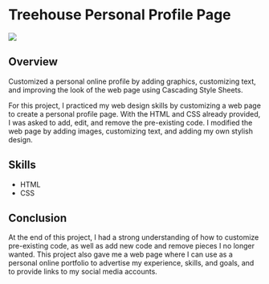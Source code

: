 # Treehouse Personal Profile Page

![](https://github.com/HaleyWardo/treehouse-personal-profile-page/blob/master/image.png)

## Overview 
Customized a personal online profile by adding graphics, customizing text, and improving the look of the web page using Cascading Style Sheets.

For this project, I practiced my web design skills by customizing a web page to create a personal profile page. With the HTML and CSS already provided, I was asked to add, edit, and remove the pre-existing code. I modified the web page by adding images, customizing text, and adding my own stylish design.

## Skills
- HTML
- CSS

## Conclusion
At the end of this project, I had a strong understanding of how to customize pre-existing code, as well as add new code and remove pieces I no longer wanted. This project also gave me a web page where I can use as a personal online portfolio to advertise my experience, skills, and goals, and to provide links to my social media accounts. 


